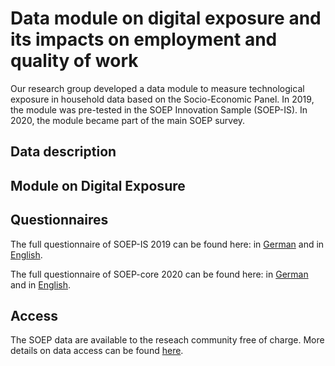 # Data module on digital exposure and its impacts on employment and quality of work

Our research group developed a data module to measure technological exposure in household data based on the Socio-Economic Panel. In 2019, the module was pre-tested in the SOEP Innovation Sample (SOEP-IS). In 2020, the module became part of the main SOEP survey.

## Data description

## Module on Digital Exposure

## Questionnaires

The full questionnaire of SOEP-IS 2019 can be found here: in [German](../MISC/diw_ssp0953.pdf) and in [English](../MISC/diw_ssp0956.pdf).

The full questionnaire of SOEP-core 2020 can be found here: in [German](../MISC/diw_ssp1056.pdf) and in [English](../MISC/diw_ssp1069.pdf).

## Access

The SOEP data are available to the reseach community free of charge. More details on data access can be found [here](https://www.diw.de/en/diw_01.c.601584.en/data_access.html).
